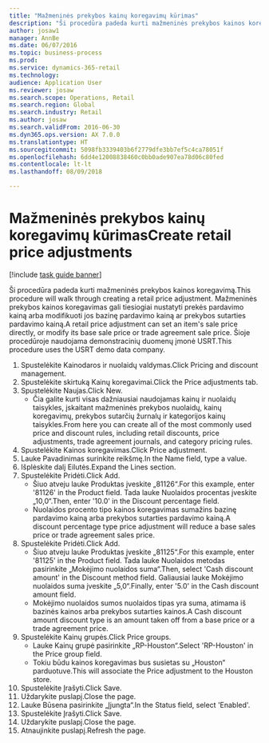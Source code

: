 ```yaml
--- 
title: "Mažmeninės prekybos kainų koregavimų kūrimas"
description: "Ši procedūra padeda kurti mažmeninės prekybos kainos koregavimą."
author: josaw1
manager: AnnBe
ms.date: 06/07/2016
ms.topic: business-process
ms.prod: 
ms.service: dynamics-365-retail
ms.technology: 
audience: Application User
ms.reviewer: josaw
ms.search.scope: Operations, Retail
ms.search.region: Global
ms.search.industry: Retail
ms.author: josaw
ms.search.validFrom: 2016-06-30
ms.dyn365.ops.version: AX 7.0.0
ms.translationtype: HT
ms.sourcegitcommit: 5098fb3339403b6f2779dfe3bb7ef5c4ca78051f
ms.openlocfilehash: 6dd4e12008838460c0bb0ade907ea78d06c80fed
ms.contentlocale: lt-lt
ms.lasthandoff: 08/09/2018

---
```

# <a name="create-retail-price-adjustments"></a><span data-ttu-id="81337-103">Mažmeninės prekybos kainų koregavimų kūrimas</span><span class="sxs-lookup"><span data-stu-id="81337-103">Create retail price adjustments</span></span>

[!include [task guide banner](../includes/task-guide-banner.md)]

<span data-ttu-id="81337-104">Ši procedūra padeda kurti mažmeninės prekybos kainos koregavimą.</span><span class="sxs-lookup"><span data-stu-id="81337-104">This procedure will walk through creating a retail price adjustment.</span></span> <span data-ttu-id="81337-105">Mažmeninės prekybos kainos koregavimas gali tiesiogiai nustatyti prekės pardavimo kainą arba modifikuoti jos bazinę pardavimo kainą ar prekybos sutarties pardavimo kainą.</span><span class="sxs-lookup"><span data-stu-id="81337-105">A retail price adjustment can set an item's sale price directly, or modify its base sale price or trade agreement sale price.</span></span> <span data-ttu-id="81337-106">Šioje procedūroje naudojama demonstracinių duomenų įmonė USRT.</span><span class="sxs-lookup"><span data-stu-id="81337-106">This procedure uses the USRT demo data company.</span></span>

1. <span data-ttu-id="81337-107">Spustelėkite Kainodaros ir nuolaidų valdymas.</span><span class="sxs-lookup"><span data-stu-id="81337-107">Click Pricing and discount management.</span></span>
2. <span data-ttu-id="81337-108">Spustelėkite skirtuką Kainų koregavimai.</span><span class="sxs-lookup"><span data-stu-id="81337-108">Click the Price adjustments tab.</span></span>
3. <span data-ttu-id="81337-109">Spustelėkite Naujas.</span><span class="sxs-lookup"><span data-stu-id="81337-109">Click New.</span></span>
    * <span data-ttu-id="81337-110">Čia galite kurti visas dažniausiai naudojamas kainų ir nuolaidų taisykles, įskaitant mažmeninės prekybos nuolaidų, kainų koregavimų, prekybos sutarčių žurnalų ir kategorijos kainų taisykles.</span><span class="sxs-lookup"><span data-stu-id="81337-110">From here you can create all of the most commonly used price and discount rules, including retail discounts, price adjustments, trade agreement journals, and category pricing rules.</span></span>  
4. <span data-ttu-id="81337-111">Spustelėkite Kainos koregavimas.</span><span class="sxs-lookup"><span data-stu-id="81337-111">Click Price adjustment.</span></span>
5. <span data-ttu-id="81337-112">Lauke Pavadinimas surinkite reikšmę.</span><span class="sxs-lookup"><span data-stu-id="81337-112">In the Name field, type a value.</span></span>
6. <span data-ttu-id="81337-113">Išplėskite dalį Eilutės.</span><span class="sxs-lookup"><span data-stu-id="81337-113">Expand the Lines section.</span></span>
7. <span data-ttu-id="81337-114">Spustelėkite Pridėti.</span><span class="sxs-lookup"><span data-stu-id="81337-114">Click Add.</span></span>
    * <span data-ttu-id="81337-115">Šiuo atveju lauke Produktas įveskite „81126“.</span><span class="sxs-lookup"><span data-stu-id="81337-115">For this example, enter '81126' in the Product field.</span></span>    <span data-ttu-id="81337-116">Tada lauke Nuolaidos procentas įveskite „10,0“.</span><span class="sxs-lookup"><span data-stu-id="81337-116">Then, enter '10.0' in the Discount percentage field.</span></span>  
    * <span data-ttu-id="81337-117">Nuolaidos procento tipo kainos koregavimas sumažins bazinę pardavimo kainą arba prekybos sutarties pardavimo kainą.</span><span class="sxs-lookup"><span data-stu-id="81337-117">A discount percentage type price adjustment will reduce a base sales price or trade agreement sales price.</span></span>  
8. <span data-ttu-id="81337-118">Spustelėkite Pridėti.</span><span class="sxs-lookup"><span data-stu-id="81337-118">Click Add.</span></span>
    * <span data-ttu-id="81337-119">Šiuo atveju lauke Produktas įveskite „81125“.</span><span class="sxs-lookup"><span data-stu-id="81337-119">For this example, enter '81125' in the Product field.</span></span>    <span data-ttu-id="81337-120">Tada lauke Nuolaidos metodas pasirinkite „Mokėjimo nuolaidos suma“.</span><span class="sxs-lookup"><span data-stu-id="81337-120">Then, select 'Cash discount amount' in the Discount method field.</span></span>    <span data-ttu-id="81337-121">Galiausiai lauke Mokėjimo nuolaidos suma įveskite „5,0“.</span><span class="sxs-lookup"><span data-stu-id="81337-121">Finally, enter '5.0' in the Cash discount amount field.</span></span>  
    * <span data-ttu-id="81337-122">Mokėjimo nuolaidos sumos nuolaidos tipas yra suma, atimama iš bazinės kainos arba prekybos sutarties kainos.</span><span class="sxs-lookup"><span data-stu-id="81337-122">A Cash discount amount discount type is an amount taken off from a base price or a trade agreement price.</span></span>  
9. <span data-ttu-id="81337-123">Spustelėkite Kainų grupės.</span><span class="sxs-lookup"><span data-stu-id="81337-123">Click Price groups.</span></span>
    * <span data-ttu-id="81337-124">Lauke Kainų grupė pasirinkite „RP-Houston“.</span><span class="sxs-lookup"><span data-stu-id="81337-124">Select 'RP-Houston' in the Price group field.</span></span>  
    * <span data-ttu-id="81337-125">Tokiu būdu kainos koregavimas bus susietas su „Houston“ parduotuve.</span><span class="sxs-lookup"><span data-stu-id="81337-125">This will associate the Price adjustment to the Houston store.</span></span>  
10. <span data-ttu-id="81337-126">Spustelėkite Įrašyti.</span><span class="sxs-lookup"><span data-stu-id="81337-126">Click Save.</span></span>
11. <span data-ttu-id="81337-127">Uždarykite puslapį.</span><span class="sxs-lookup"><span data-stu-id="81337-127">Close the page.</span></span>
12. <span data-ttu-id="81337-128">Lauke Būsena pasirinkite „Įjungta“.</span><span class="sxs-lookup"><span data-stu-id="81337-128">In the Status field, select 'Enabled'.</span></span>
13. <span data-ttu-id="81337-129">Spustelėkite Įrašyti.</span><span class="sxs-lookup"><span data-stu-id="81337-129">Click Save.</span></span>
14. <span data-ttu-id="81337-130">Uždarykite puslapį.</span><span class="sxs-lookup"><span data-stu-id="81337-130">Close the page.</span></span>
15. <span data-ttu-id="81337-131">Atnaujinkite puslapį.</span><span class="sxs-lookup"><span data-stu-id="81337-131">Refresh the page.</span></span>


